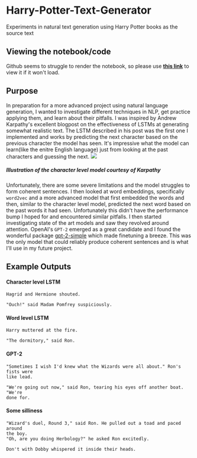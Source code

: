 # Harry-Potter-Text-Generator
Experiments in natural text generation using Harry Potter books as the source text

## Viewing the notebook/code
Github seems to struggle to render the notebook, so please use **[this link](https://nbviewer.jupyter.org/github/JackRNash/Harry-Potter-Text-Generator/blob/master/HarryPotter.ipynb)** to view it if it won't load.

## Purpose
In preparation for a more advanced project using natural language generation, I wanted to investigate different techniques in NLP, get practice applying them, and learn about their pitfalls. I was inspired by Andrew Karpathy's excellent blogpost on the effectiveness of LSTMs at generating somewhat realistic text. The LSTM described in his post was the first one I implemented and works by predicting the next character based on the previous character the model has seen. It's impressive what the model can learn(like the enitre English language) just from looking at the past characters and guessing the next. 
![](http://karpathy.github.io/assets/rnn/charseq.jpeg)
##### Illustration of the character level model courtesy of Karpathy
Unfortunately, there are some severe limitations and the model struggles to form coherent sentences. I then looked at word embeddings, specifically `word2vec` and a more advanced model that first embedded the words and then, similar to the character level model, predicted the next word based on the past words it had seen. Unfortunately this didn't have the performance bump I hoped for and encountered similar pitfalls. I then started investigating state of the art models and saw they revolved around attention. OpenAI's `GPT-2` emerged as a great candidate and I found the wonderful package [gpt-2-simple](https://github.com/minimaxir/gpt-2-simple/) which made finetuning a breeze. This was the only model that could reliably produce coherent sentences and is what I'll use in my future project.

## Example Outputs
#### Character level LSTM

```
Hagrid and Hermione shouted.

"Ouch!" said Madam Pomfrey suspiciously.
```

#### Word level LSTM

```
Harry muttered at the fire.

"The dormitory," said Ron.
```

#### GPT-2

```
"Sometimes I wish I'd knew what the Wizards were all about." Ron's fists were
like lead.

"We're going out now," said Ron, tearing his eyes off another boat. "We're
done for.
```

#### Some silliness
``` 
"Wizard's duel, Round 3," said Ron. He pulled out a toad and paced around
the boy.
"Oh, are you doing Herbology?" he asked Ron excitedly.

Don't with Dobby whispered it inside their heads.
```
